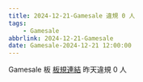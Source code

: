```yaml
---
title: 2024-12-21-Gamesale 違規 0 人
tags:
    - Gamesale
abbrlink: 2024-12-21-Gamesale
date: Gamesale-2024-12-21 12:00:00
---
```

Gamesale 板 [板規連結](https://www.ptt.cc/bbs/Gossiping/M.1637425085.A.07D.html)
昨天違規 0 人
